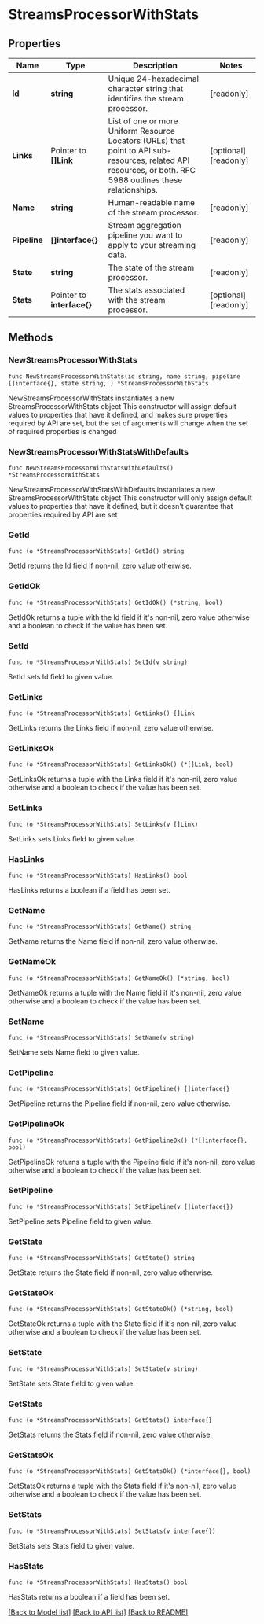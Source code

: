 # StreamsProcessorWithStats

## Properties

Name | Type | Description | Notes
------------ | ------------- | ------------- | -------------
**Id** | **string** | Unique 24-hexadecimal character string that identifies the stream processor. | [readonly] 
**Links** | Pointer to [**[]Link**](Link.md) | List of one or more Uniform Resource Locators (URLs) that point to API sub-resources, related API resources, or both. RFC 5988 outlines these relationships. | [optional] [readonly] 
**Name** | **string** | Human-readable name of the stream processor. | [readonly] 
**Pipeline** | **[]interface{}** | Stream aggregation pipeline you want to apply to your streaming data. | [readonly] 
**State** | **string** | The state of the stream processor. | [readonly] 
**Stats** | Pointer to **interface{}** | The stats associated with the stream processor. | [optional] [readonly] 

## Methods

### NewStreamsProcessorWithStats

`func NewStreamsProcessorWithStats(id string, name string, pipeline []interface{}, state string, ) *StreamsProcessorWithStats`

NewStreamsProcessorWithStats instantiates a new StreamsProcessorWithStats object
This constructor will assign default values to properties that have it defined,
and makes sure properties required by API are set, but the set of arguments
will change when the set of required properties is changed

### NewStreamsProcessorWithStatsWithDefaults

`func NewStreamsProcessorWithStatsWithDefaults() *StreamsProcessorWithStats`

NewStreamsProcessorWithStatsWithDefaults instantiates a new StreamsProcessorWithStats object
This constructor will only assign default values to properties that have it defined,
but it doesn't guarantee that properties required by API are set

### GetId

`func (o *StreamsProcessorWithStats) GetId() string`

GetId returns the Id field if non-nil, zero value otherwise.

### GetIdOk

`func (o *StreamsProcessorWithStats) GetIdOk() (*string, bool)`

GetIdOk returns a tuple with the Id field if it's non-nil, zero value otherwise
and a boolean to check if the value has been set.

### SetId

`func (o *StreamsProcessorWithStats) SetId(v string)`

SetId sets Id field to given value.

### GetLinks

`func (o *StreamsProcessorWithStats) GetLinks() []Link`

GetLinks returns the Links field if non-nil, zero value otherwise.

### GetLinksOk

`func (o *StreamsProcessorWithStats) GetLinksOk() (*[]Link, bool)`

GetLinksOk returns a tuple with the Links field if it's non-nil, zero value otherwise
and a boolean to check if the value has been set.

### SetLinks

`func (o *StreamsProcessorWithStats) SetLinks(v []Link)`

SetLinks sets Links field to given value.

### HasLinks

`func (o *StreamsProcessorWithStats) HasLinks() bool`

HasLinks returns a boolean if a field has been set.
### GetName

`func (o *StreamsProcessorWithStats) GetName() string`

GetName returns the Name field if non-nil, zero value otherwise.

### GetNameOk

`func (o *StreamsProcessorWithStats) GetNameOk() (*string, bool)`

GetNameOk returns a tuple with the Name field if it's non-nil, zero value otherwise
and a boolean to check if the value has been set.

### SetName

`func (o *StreamsProcessorWithStats) SetName(v string)`

SetName sets Name field to given value.

### GetPipeline

`func (o *StreamsProcessorWithStats) GetPipeline() []interface{}`

GetPipeline returns the Pipeline field if non-nil, zero value otherwise.

### GetPipelineOk

`func (o *StreamsProcessorWithStats) GetPipelineOk() (*[]interface{}, bool)`

GetPipelineOk returns a tuple with the Pipeline field if it's non-nil, zero value otherwise
and a boolean to check if the value has been set.

### SetPipeline

`func (o *StreamsProcessorWithStats) SetPipeline(v []interface{})`

SetPipeline sets Pipeline field to given value.

### GetState

`func (o *StreamsProcessorWithStats) GetState() string`

GetState returns the State field if non-nil, zero value otherwise.

### GetStateOk

`func (o *StreamsProcessorWithStats) GetStateOk() (*string, bool)`

GetStateOk returns a tuple with the State field if it's non-nil, zero value otherwise
and a boolean to check if the value has been set.

### SetState

`func (o *StreamsProcessorWithStats) SetState(v string)`

SetState sets State field to given value.

### GetStats

`func (o *StreamsProcessorWithStats) GetStats() interface{}`

GetStats returns the Stats field if non-nil, zero value otherwise.

### GetStatsOk

`func (o *StreamsProcessorWithStats) GetStatsOk() (*interface{}, bool)`

GetStatsOk returns a tuple with the Stats field if it's non-nil, zero value otherwise
and a boolean to check if the value has been set.

### SetStats

`func (o *StreamsProcessorWithStats) SetStats(v interface{})`

SetStats sets Stats field to given value.

### HasStats

`func (o *StreamsProcessorWithStats) HasStats() bool`

HasStats returns a boolean if a field has been set.

[[Back to Model list]](../README.md#documentation-for-models) [[Back to API list]](../README.md#documentation-for-api-endpoints) [[Back to README]](../README.md)


